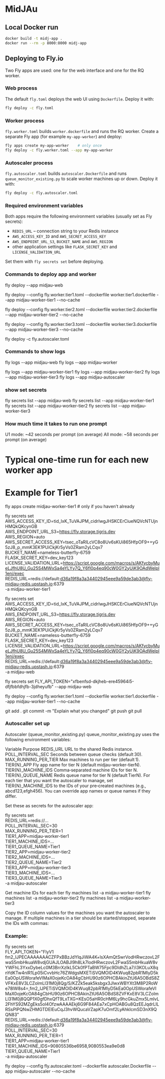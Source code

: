 # MidJAu

## Local Docker run
```bash
docker build -t midj-app .
docker run --rm -p 8000:8000 midj-app
```

## Deploying to Fly.io

Two Fly apps are used: one for the web interface and one for the RQ worker.

### Web process
The default `fly.toml` deploys the web UI using `Dockerfile`.
Deploy it with:
```bash
fly deploy -c fly.toml
```

### Worker process
`fly.worker.toml` builds `worker.dockerfile` and runs the RQ worker.
Create a separate Fly app (for example `my-app-worker`) and deploy:
```bash
fly apps create my-app-worker    # only once
fly deploy -c fly.worker.toml --app my-app-worker
```

### Autoscaler process
`fly.autoscaler.toml` builds `autoscaler.Dockerfile` and runs
`queue_monitor_existing.py` to scale worker machines up or down.
Deploy it with:
```bash
fly deploy -c fly.autoscaler.toml
```

### Required environment variables
Both apps require the following environment variables (usually set as Fly
secrets):
- `REDIS_URL` – connection string to your Redis instance
- `AWS_ACCESS_KEY_ID` and `AWS_SECRET_ACCESS_KEY`
- `AWS_ENDPOINT_URL_S3`, `BUCKET_NAME` and `AWS_REGION`
- other application settings like `FLASK_SECRET_KEY` and
  `LICENSE_VALIDATION_URL`

Set them with `fly secrets set` before deploying.


### Commands to deploy app and worker

fly deploy --app midjau-web


fly deploy --config fly.worker.tier1.toml --dockerfile worker.tier1.dockerfile --app midjau-worker-tier1 --no-cache

fly deploy --config fly.worker.tier2.toml --dockerfile worker.tier2.dockerfile --app midjau-worker-tier2 --no-cache

fly deploy --config fly.worker.tier3.toml --dockerfile worker.tier3.dockerfile --app midjau-worker-tier3 --no-cache

fly deploy -c fly.autoscaler.toml

### Commands to show logs
fly logs --app midjau-web
fly logs --app midjau-worker

fly logs --app midjau-worker-tier1
fly logs --app midjau-worker-tier2
fly logs --app midjau-worker-tier3
fly logs --app midjau-autoscaler

### show set secrets

fly secrets list --app midjau-web
fly secrets list --app midjau-worker-tier1
fly secrets list --app midjau-worker-tier2
fly secrets list --app midjau-worker-tier3

### How much time it takes to run one prompt
U1 mode: ~42 seconds per prompt (on average)
All mode: ~58 seconds per prompt (on average)


# Typical one-time run for each new worker app
# Example for Tier1
fly apps create midjau-worker-tier1   # only if you haven’t already

fly secrets set \
  AWS_ACCESS_KEY_ID=tid_lxK_TuVAJPM_cidrIwgJHSKCErCiueNQVcNTUjnHMQkQKcynGB \
  AWS_ENDPOINT_URL_S3=https://fly.storage.tigris.dev \
  AWS_REGION=auto \
  AWS_SECRET_ACCESS_KEY=tsec_oTaRILcVC8o8Uv6sKUi865HfpOF9++yG5zJ8_p_mmK3EK1PUiCkjKr5yVs0ZRam2yLCqv7 \
  BUCKET_NAME=nameless-butterfly-6759 \
  FLASK_SECRET_KEY=dev_key123 \
  LICENSE_VALIDATION_URL=https://script.google.com/macros/s/AKfycbyMueLJfhU8U_Gu25S4MWxSa4eYLYy7Q_Y6fI0p4eq90cW0GY2yUjK9OAdWelpI1enj/exec \
  REDIS_URL=redis://default:d36a19f8a3a34402945eee9a59de3ab3@fly-midjau-redis.upstash.io:6379 \
  -a midjau-worker-tier1


fly secrets set \
  AWS_ACCESS_KEY_ID=tid_lxK_TuVAJPM_cidrIwgJHSKCErCiueNQVcNTUjnHMQkQKcynGB \
  AWS_ENDPOINT_URL_S3=https://fly.storage.tigris.dev \
  AWS_REGION=auto \
  AWS_SECRET_ACCESS_KEY=tsec_oTaRILcVC8o8Uv6sKUi865HfpOF9++yG5zJ8_p_mmK3EK1PUiCkjKr5yVs0ZRam2yLCqv7 \
  BUCKET_NAME=nameless-butterfly-6759 \
  FLASK_SECRET_KEY=dev_key123 \
  LICENSE_VALIDATION_URL=https://script.google.com/macros/s/AKfycbyMueLJfhU8U_Gu25S4MWxSa4eYLYy7Q_Y6fI0p4eq90cW0GY2yUjK9OAdWelpI1enj/exec \
  REDIS_URL=redis://default:d36a19f8a3a34402945eee9a59de3ab3@fly-midjau-redis.upstash.io:6379 \
  -a midjau-web

fly secrets set FLY_API_TOKEN="xfbenfsd-dkjheb-ere45964i5-dfjfbbfdhjfb-3jdheyufb" --app midjau-web

fly deploy --config fly.worker.tier1.toml --dockerfile worker.tier1.dockerfile --app midjau-worker-tier1 --no-cache




git add .
git commit -m "Explain what you changed"
git push
git pull


### Autoscaller set up
Autoscaler (queue_monitor_existing.py)
queue_monitor_existing.py uses the following environment variables:

Variable	Purpose
REDIS_URL	URL to the shared Redis instance.
POLL_INTERVAL_SEC	Seconds between queue checks (default 30).
MAX_RUNNING_PER_TIER	Max machines to run per tier (default 1).
TIER{N}_APP	Fly app name for tier N (default midjau-worker-tierN).
TIER{N}_MACHINE_IDS	Comma‑separated machine IDs for tier N.
TIER{N}_QUEUE_NAME	Redis queue name for tier N (default TierN).
For each tier that you want the autoscaler to manage, set TIER{N}_MACHINE_IDS to the IDs of your pre‑created machines (e.g., abcd123,efgh456). You can override app names or queue names if they differ.

Set these as secrets for the autoscaler app:

fly secrets set \
  REDIS_URL=redis://... \
  POLL_INTERVAL_SEC=30 \
  MAX_RUNNING_PER_TIER=1 \
  TIER1_APP=midjau-worker-tier1 \
  TIER1_MACHINE_IDS=... \
  TIER1_QUEUE_NAME=Tier1 \
  TIER2_APP=midjau-worker-tier2 \
  TIER2_MACHINE_IDS=... \
  TIER2_QUEUE_NAME=Tier2 \
  TIER3_APP=midjau-worker-tier3 \
  TIER3_MACHINE_IDS=... \
  TIER3_QUEUE_NAME=Tier3 \
  -a midjau-autoscaler



  Get machine IDs for each tier
  fly machines list -a midjau-worker-tier1
  fly machines list -a midjau-worker-tier2
  fly machines list -a midjau-worker-tier3


Copy the ID column values for the machines you want the autoscaler to manage.
If multiple machines in a tier should be started/stopped, separate the IDs with commas:


### Example:

fly secrets set \
  FLY_API_TOKEN="FlyV1 fm2_lJPECAAAAAAACZFPxBBzJdYlqJiWA4K+lsXAmQtSwrVodHRwczovL2FwaS5mbHkuaW8vdjGUAJLOABJl9h8Lk7lodHRwczovL2FwaS5mbHkuaW8vYWFhL3YxxDybeLc0M3BrrXzIkL5Ck0fPTaBW75Fpc9DIdhZLa7/i3KOLuX8qnYdKTw4nlR1Lp05iCvvbHc76ZWdgsMXETiSVQMOID4KWuq82pbR1MlyD5kEa0OpUSWorafeVIMaX0ojeKcOA84gCbHU90z6OPHCBAkinZtU6A5OBdS8ZVFKxE8V3LCZolmLl31M0j8Qg/S/KZZk5eak5ksbgx3JlwxWBYXt3M8P2RoWe78lW8s4=,fm2_lJPETiSVQMOID4KWuq82pbR1MlyD5kEa0OpUSWorafeVIMaX0ojeKcOA84gCbHU90z6OPHCBAkinZtU6A5OBdS8ZVFKxE8V3LCZolmLl31M0j8QQP1X0gfDhxQfT9LxTXG+KEsO5aHR0cHM6Ly9hcGkuZmx5LmlvL2FhYS92MZgEks5ol4OfzwAAAAEkj6G9F84AEa7xCpHOABGu8QzEEJqdrLlLRSsPlPQNwZHMGTDEIEuCqJ3hvWQucaVZapK7uOmf2LyAhkIcmSD3nX9QQN83" \
  REDIS_URL=redis://default:d36a19f8a3a34402945eee9a59de3ab3@fly-midjau-redis.upstash.io:6379 \
  POLL_INTERVAL_SEC=30 \
  MAX_RUNNING_PER_TIER=1 \
  TIER1_APP=midjau-worker-tier1 \
  TIER1_MACHINE_IDS=90805536be6958,9080553ea9e0d8 \
  TIER1_QUEUE_NAME=Tier1 \
  -a midjau-autoscaler


  fly deploy --config fly.autoscaler.toml --dockerfile autoscaler.Dockerfile --app midjau-autoscaler --no-cache
